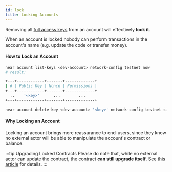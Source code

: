 ```yaml
---
id: lock
title: Locking Accounts
---
```


Removing all [full access keys](../4.tools/cli.md#near-delete-key-near-delete-key) from an account will effectively **lock it**.

When an account is locked nobody can perform transactions in the account's name (e.g. update the code or transfer money).

#### How to Lock an Account
```bash
near account list-keys <dev-account> network-config testnet now
# result:

+---+------------+-------+-------------+
| # | Public Key | Nonce | Permissions |
+---+------------+-------+-------------+
  ..    '<key>'      ...        ...
+---+------------+-------+-------------+

near account delete-key <dev-account> '<key>' network-config testnet sign-with-keychain send

```

#### Why Locking an Account
Locking an account brings more reassurance to end-users, since they know no external actor will be able to manipulate the account's
contract or balance.

:::tip Upgrading Locked Contracts
Please do note that, while no external actor can update the contract, the contract **can still upgrade itself**. See [this article](upgrade.md#programmatic-update) for details.
:::

